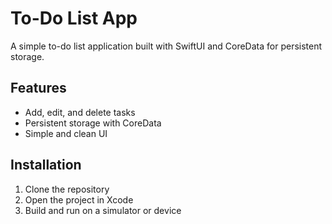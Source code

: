 # To-Do List App  

A simple to-do list application built with SwiftUI and CoreData for persistent storage.  

## Features  
- Add, edit, and delete tasks  
- Persistent storage with CoreData  
- Simple and clean UI  

## Installation  
1. Clone the repository  
2. Open the project in Xcode  
3. Build and run on a simulator or device
